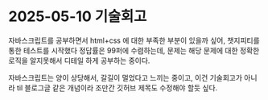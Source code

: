 # 2025-05-10 기술회고

자바스크립트를 공부하면서 html+css 에 대한 부족한 부분이 있을까 싶어,
챗지피티를 통한 테스트를 시작했다 정답률은 99퍼에 수렴하는데, 문제는
해당 문제에 대한 정확한 로직을 알지못해서 디테일 하게 공부하는 중이다.

자바스크립트는 양이 상당해서, 갈길이 멀었다고 느끼는 중이고,
이건 기술회고가 아니라 til 블로그글 같은 개념이라 조만간 깃허브 제목도 수정해야 할듯 싶다.


